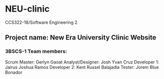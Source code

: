 # NEU-clinic
CCS322-18/Software Engineering 2

## Project name: New Era University Clinic Website

### 3BSCS-1 Team members: 
Scrum Master: Gerlyn Gaoat
Analyst/Designer: Josh Yvan Cruz
Developer 1: Jairus Joshua Ramos
Developer 2: Kent Russel Balajadia
Tester: Jorem Blue Bonador
